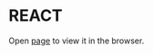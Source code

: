 # REACT

Open [page](https://users.metropolia.fi/~patrikns/WSK-25/React/Uploads/) to view it in the browser.
